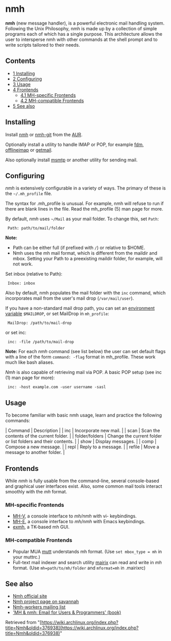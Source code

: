 # nmh

**nmh** (new message handler), is a powerful electronic mail handling system. Following the Unix Philosophy, nmh is made up by a collection of simple programs each of which has a single purpose. This architecture allows the user to intersperse nmh with other commands at the shell prompt and to write scripts tailored to their needs.

## Contents

*   [1 Installing](#Installing)
*   [2 Configuring](#Configuring)
*   [3 Usage](#Usage)
*   [4 Frontends](#Frontends)
    *   [4.1 MH-specific Frontends](#MH-specific_Frontends)
    *   [4.2 MH-compatible Frontends](#MH-compatible_Frontends)
*   [5 See also](#See_also)

## Installing

Install [nmh](https://aur.archlinux.org/packages/nmh/) or [nmh-git](https://aur.archlinux.org/packages/nmh-git/) from the [AUR](/index.php/AUR "AUR").

Optionally install a utility to handle IMAP or POP, for example [fdm](https://www.archlinux.org/packages/?name=fdm), [offlineimap](https://www.archlinux.org/packages/?name=offlineimap) or [getmail](https://www.archlinux.org/packages/?name=getmail).

Also optionally install [msmtp](https://www.archlinux.org/packages/?name=msmtp) or another utility for sending mail.

## Configuring

_nmh_ is extensively configurable in a variety of ways. The primary of these is the `~/.mh_profile` file.

The syntax for .mh_profile is unusual. For example, nmh will refuse to run if there are blank lines in the file. Read the mh_profile (5) man page for more.

By default, _nmh_ uses `~/Mail` as your mail folder. To change this, set `Path`:

```
 Path: path/to/mail/folder

```

**Note:**

*   Path can be either full (if prefixed with `/`) or relative to $HOME.
*   Nmh uses the mh mail format, which is different from the maildir and mbox. Setting your Path to a preexisting maildir folder, for example, will not work.

Set inbox (relative to Path):

```
 Inbox: inbox

```

Also by default, nmh populates the mail folder with the `inc` command, which incorporates mail from the user's mail drop (`/var/mail/user`).

If you have a non-standard mail drop path, you can set an [environment variable](/index.php/Environment_variable "Environment variable") `$MAILDROP`, or set MailDrop in `mh_profile`:

```
 MailDrop: /path/to/mail-drop

```

or set inc:

```
 inc: -file /path/to/mail-drop

```

**Note:** For each _nmh_ command (see list below) the user can set default flags with a line of the form `command: -flag` format in mh_profile. These work much like bash aliases.

_Nmh_ is also capable of retrieving mail via POP. A basic POP setup (see inc (1) man page for more):

```
 inc: -host example.com -user username -sasl

```

## Usage

To become familiar with basic nmh usage, learn and practice the following commands:

| Command | Description |
| inc | Incorporate new mail. |
| scan | Scan the contents of the current folder. |
| folder/folders | Change the current folder or list folders and their contents. |
| show | Display messages. |
| comp | Compose a new message. |
| repl | Reply to a message. |
| refile | Move a message to another folder. |

## Frontends

While _nmh_ is fully usable from the command-line, several console-based and graphical user interfaces exist. Also, some common mail tools interact smoothly with the _mh_ format.

### MH-specific Frontends

*   [MH-V](http://www.hep.wisc.edu/~rader/mh-v/), a console interface to _mh/nmh_ with vi- keybindings.
*   [MH-E](http://www.beedub.com/exmh/), a console interface to _mh/nmh_ with Emacs keybindings.
*   [exmh](http://mh-e.sourceforge.net/), a TK-based mh GUI.

### MH-compatible Frontends

*   Popular MUA [mutt](/index.php/Mutt "Mutt") understands mh format. (Use `set mbox_type = mh` in your muttrc.)
*   Full-text mail indexer and search utility [mairix](http://www.rpcurnow.force9.co.uk/mairix/) can read and write in _mh_ format. (Use `mh=path/to/mh/folder` and `mformat=mh` in .mairixrc)

## See also

*   [Nmh official site](http://www.nongnu.org/nmh/)
*   [Nmh project page on savannah](http://savannah.nongnu.org/projects/nmh/)
*   [Nmh-workers mailing list](https://lists.nongnu.org/mailman/listinfo/nmh-workers)
*   ['MH & nmh: Email for Users & Programmers' (book)](http://rand-mh.sourceforge.net/book/)

Retrieved from "[https://wiki.archlinux.org/index.php?title=Nmh&oldid=376938](https://wiki.archlinux.org/index.php?title=Nmh&oldid=376938)"